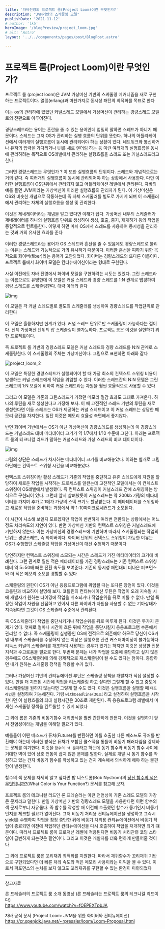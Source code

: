 ```yaml
---
title: '자바진영의 프로젝트 룸(Project Loom)이란 무엇인가?'
description: "JVM기반의 스케줄링 모델"
publishDate: '2021.11.12'
# author: 'lkb'
heroImage: '/blogPreview/project_loom.jpg'
# alt: 'Astro'
layout: '../../components/pages/post/BlogPost.astro'

---
```


# 프로젝트 룸(Project Loom)이란 무엇인가?

프로젝트 룸 (project loom)은 JVM 가상머신 기반의 스케줄링 메커니즘을 새로 구현하는 프로젝트이다. 얼랭(erlang)과 마찬가지로 동시성 패턴의 최적화를 목표로 한다\
\
이는 os의 관리하에 있었던 커널스레드 모델에서 가상머신이 관리하는 경량스레드 모델로의 전환으로 이루어진다.\
\
경량스레드라는 용어는 혼란을 줄 수 있는 용어인데 엄밀히 말하면 스레드가 아니기 때문이다. 스레드는 그저 OS가 관리하는 실행 흐름의 단위를 뜻한다. 하나의 어플리케이션에서 여러개의 실행흐름이 동시에 관리되어야 하는 상황이 있다. 네트워크와 통신하거나 유저의 입력을 기다리거나 UI를 새로 렌더링 하는 등 이런 여러개의 실행흐름을 동시에 관리하려는 목적으로 OS레벨에서 관리하는 실행흐름을 스레드 또는 커널스레드라고 한다\
\
그러면 경량스레드는 무엇인가 ? 이 또한 실행흐름의 단위이다. 스레드와 개념적으로는 거의 같다. 즉 여러개의 실행흐름이 동시에 관리되어야 하는 상황에서 사용한다. 다만 이러한 실행흐름이 OS단위에서 관리되지 않고 어플리케이션 레벨에서 관리된다. 자바의 예를 들면 JVM이라는 가상머신이 이러한 실행흐름의 관리자가 된다. 이 가상머신은 OS와 비슷한 개념으로 작동하는데 즉 자체 스케줄러를 별도로 가지게 되며 이 스케줄러에서 관리하는 자체의 실행흐름을 생성 및 관리한다.\
\
이것은 제네레이터라는 개념을 알고 있다면 이해가 쉽다. 가상머신 내부의 스케줄러가 제네레이터를 하나의 실행흐름 단위로 생성하여 생성, 호출, 중지, 재개하기 등의 작업을 종합적으로 컨트롤한다. 이렇게 하면 마치 OS에서 스레드를 사용하여 동시성을 관리하는 것과 거의 유사한 효과를 준다\
\
이러한 경량스레드라는 용어가 OS 스레드와 혼선을 줄 수 있음에도 경량스레드로 불리는 이유는 스레드와 기능적으로 거의 유사하기 때문이다. 이러한 혼선을 피하기 위한 목적으로 화이버(fiber)라는 용어가 고안되었다. 화이버는 경량스레드의 또다른 이름이다. 프로젝트 룸에서 화이버 모델은 컨티뉴에이션이라는 형태로 구현된다.\
\
사실 이전에도 자바 진영에서 화이버 모델을 구현하려는 시도는 있었다. 그린 스레드라는 이름으로도 유명한데 이 모델은 커널 스레드와 경량 스레드를 1:N 관계로 맵핑하여 경량 스레드를 스케줄링한다. 대략 아래와 같다

<!-- ![img](../assets/blog/211112_project_loom/project_loom_1.png) -->
![img](/assets/blog/211112_project_loom/project_loom_1.png)

이 모델은 각 커널 스레드별로 별도의 스케줄러를 생성하여 경량스레드를 작업단위로 관리한다\
\
이 모델은 훌륭하지만 한계가 있다. 커널 스레드 단위로만 스케줄링이 가능하다는 점이다. 전체 가상머신 단위의 잡 스케줄링이 불가능하다. 프로젝트 룸은 이것을 실현하기 위한 프로젝트이다.\
\
즉 프로젝트 룸 기반의 경량스레드 모델은 커널 스레드와 경량 스레드를 N:N 관계로 스케줄링한다. 이 스케줄링의 주체는 가상머신이다. 그림으로 표현하면 아래와 같다

![project_loom_2](/assets/blog/211112_project_loom/project_loom_2.jpg)

이 모델은 특정한 경량스레드가 실행되어야 할 때 가장 최소의 컨텍스트 스위칭 비용이 발생하는 커널 스레드에게 작업을 위임할 수 있다. 이러한 스레드간의 N:N 모델은 그린스레드의 1:N 모델에 비하여 커널 스레드라는 자원을 훨씬 효율적으로 사용할 수 있다\
\
그리고 이 모델은 기존의 그린스레드가 가졌던 메모리 절감 효과도 그대로 가져온다. 하나의 루틴을 새로 생성한다고 가정해 보자. 이 때 고전적인 스레드 기반의 루틴을 새로 생성한다면 이들 스레드는 OS가 제공하는 커널 스레드이고 이 커널 스레드는 상당한 메모리 공간을 차지한다. 일단 이것은 메모리 효율성 측면에서 좋지않다.\
\
반면 화이버 기반에서는 OS가 아닌 가상머신이 경량스레드를 생성하는데 이 경량스레드는 커널스레드 대비 메타데이터 크기가 약 1/7에서 1/10 수준에 그친다. 아래는 프로젝트 룸의 테크니컬 리드가 말하는 커널스레드와 가상 스레드의 비교 데이터이다.

<!-- assets\blog\211112_project_loom -->
![img](/assets/blog/211112_project_loom/project_loom_3_mod.jpg)


그림의 상단은 스레드가 차지하는 메타데이터 크기를 비교해놓았다. 이와는 별개로 그림 하단에는 컨텍스트 스위칭 시간을 비교해놓았다.\
\
컨텍스트 스위칭이란 활성 스레드가 기존의 작업을 중단하고 유휴 스레드에게 자원을 할당하여 새로운 작업을 시작하는 프로세스를 일컫는데 고전적인 모델에서는 이 컨텍스트 스위칭이 OS레벨에서 발생했다. 즉 컨텍스트 스위칭이 커널스레드 간에 스위칭하는 방식으로 구현되어 있다. 그런데 앞서 살펴봤듯이 커널스레드는 약 200kb 가량의 메타데이터를 가지며 추가로 1메가 가량의 스택 크기도 할당받는다. 이 메타데이터를 스위칭하고 새로운 작업을 준비하는 과정에서 약 1-10마이크로세컨드가 소모된다.\
\
이 시간이 사소해 보일지 모르겠지만 작업이 빈번하게 여러번 전환되는 상황에서는 어느정도 처리속도의 지연이 있다.
반면 가상머신 기반의 컨텍스트 스위칭은 커널스레드에 기반하지 않는다. 이는 가상머신의 경량스레드에 기반하며 따라서 스케줄링되는 작업의 단위는 경량스레드, 즉 화이버이다. 화이버 단위의 컨텍스트 스위칭이 가능한 이유는 OS가 수행했던 스케줄링 작업을 가상머신이 대신 수행하기 때문이다\
\
당연하지만 컨텍스트 스위칭에 소모되는 시간은 스레드가 가진 메타데이터의 크기에 비례한다. 그런 관계로 훨씬 적은 메타데이터를 가진 경량스레드는 기존 컨텍스트 스위칭 대비 약 5~50배 빠른 전환 속도를 보여준다. 기존의 동시성 패턴대비 더나은 퍼포먼스와 더 적은 메모리 소모를 경험할 수 있다\
\
스케줄링의 권한이 OS가 아닌 응용프로그램에 위임될 때는 또다른 장점이 있다. 이것을 코틀린과 비교하여 설명해 보자. 코틀린의 컨티뉴에이션 루틴은 작업이 오래 지속될 시에 개발자가 원하는 타이밍에 작업을 취소되거나 작업순위을 뒤로 미룰 수 없다. 만일 특정한 작업이 자원을 선점하고 있어서 다른 화이버가 자원을 사용할 수 없는 기아상태가 지속된다면 그것이 OS 스케줄러 수준에서 관리된다.\
\
즉 OS스케줄러가 작업을 중단시키거나 작업순위를 뒤로 미루게 된다. 이것은 두가지 문제가 있다. 첫째로 얼마나 시간이 흐른 뒤에 작업을 중단시킬지 응용프로그램 수준에서 관리할 수 없다. 즉 스케줄링이 실행중인 OS에 전적으로 의존해야 하므로 당신이 OS커널 내부의 스케줄러를 수정하지 않는 이상은 실행흐름 관련 커스터마이징이 불가능하다. 리눅스 커널의 스케줄러를 개조하여 사용하는 경우가 있기는 하지만 이것은 상당한 전문지식과 수고로움을 필요로 한다. 두번째 문제는 내가 작업을 도중에 중단하고 싶지 않은 경우에도 OS스케줄러에 의해 강제적으로 재스케줄링이 될 수도 있다는 점이다. 종합하면 내가 원하는 스케줄링 정책을 적용할 수가 없다.\
\
그러나 가상머신 기반의 컨티뉴에이션 루틴은 스케줄링 정책을 개발자가 직접 설정할 수 있다. 만일 더 지연된 시간에 작업을 리스케줄링 하고 싶다면 그렇게 할 수 있고 중도에 리스케줄링을 원하지 않는다면 그렇게 할 수도 있다. 이것은 실행흐름을 실행할 때 `데드라인`을 설정하여 가능해진다. 가령 `withDeadline(30초)`라고 설정하여 실행흐름을 시작한다면 이 실행흐름의 최대 실행시간은 30초로 제한된다. 즉 응용프로그램 레벨에서 미세한 스케줄링 정책을 컨트롤할 수 있게 되었다\
\
그 외에 롬은 기존의 비동기함수 처리방식을 훨씬 간단하게 만든다. 이것을 설명하기 앞서 전염성이라는 개념을 이해할 필요가 있다.\
\
예를들어 어떤 메소드가 퓨처(Future)를 반환하면 이를 호출한 다른 메소드도 퓨처를 반환해야 하는데 이러한 방식은 퓨처가 포함된 콜스택을 통틀어 비동기 패러다임을 강제하는 문제를 야기한다.
이것을 `함수의 색 문제`라고 하는데 동기 함수와 비동기 함수 사이에 거대한 벽이 있어 상호 연동이 쉽지 않은 문제를 말한다. 실제로 개발 시 동기 함수를 작성하고 있는 건지 비동기 함수를 작성하고 있는 건지 계속해서 의식하게 해야 하는 불편함이 발생한다.\
\
함수의 색 문제를 자세히 알고 싶다면 밥 니스트롬(Bob Nystrom)의 [당신 함수의 색은 무엇입니까?](http://journal.stuffwithstuff.com/2015/02/01/what-color-is-your-function/)(What Color is Your Function?) 문서를 참고해 보자.\
\
프로젝트 룸의 테크니컬 리드인 론 프레슬러는 이런 전염성이 기존 스레드 모델의 가장 큰 문제라고 말한다.
만일 가상머신 기반의 경량스레드 모델을 사용한다면 이런 함수의 색 문제로부터 자유롭다. 즉 함수를 작성할 때 이전에 호출했던 함수가 동기인지 비동기인지를 체크할 필요가 없어진다. 그저 비동기 처리용 컨티뉴에이션을 생성하고 그즉시 yield를 수행하여 작업을 잠정 중단한 뒤에 비동기 처리용 컨티뉴에이션에서 비동기 작업이 종료되면 이전에 작업하던 컨티뉴에이션을 다시 호출하여 작업을 재개하면 되기 떄문이다. 따라서 프로젝트 룸이 프로덕션 레벨에 적용된다면 비동기 처리관련 코딩 스타일이 급변하게 되는것은 필연이다. 그리고 이것은 개발자를 더욱 편하게 만들어줄 것이다\
\
그 외에 프로젝트 룸은 꼬리재귀 최적화를 지원한다. 따라서 재귀함수가 꼬리재귀 기반으로 구현되었다면 더 빠른 처리 속도와 적은 메모리 사용이라는 이익을 볼 수 있다. 이로서 퍼포먼스의 눈치를 보지 않고도 꼬리재귀를 구현할 수 있는 환경이 마련되었다

---

참고자료

론 프레슬러의 프로젝트 룸 소개 동영상 (론 프레슬러는 프로젝트 룸의 테크니컬 리드이다)\
https://www.youtube.com/watch?v=fOEPEXTpbJA

자바 공식 문서 (Project Loom: JVM을 위한 화이버와 컨티뉴에이션)\
https://cr.openjdk.java.net/~rpressler/loom/Loom-Proposal.html
